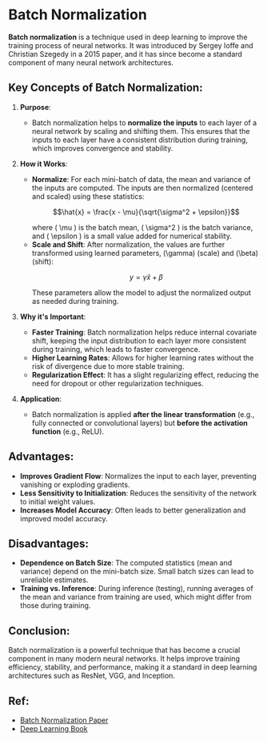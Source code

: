 # Batch Normalization

**Batch normalization** is a technique used in deep learning to improve the training process of neural networks. It was introduced by Sergey Ioffe and Christian Szegedy in a 2015 paper, and it has since become a standard component of many neural network architectures.

## Key Concepts of Batch Normalization:

1. **Purpose**:
   - Batch normalization helps to **normalize the inputs** to each layer of a neural network by scaling and shifting them. This ensures that the inputs to each layer have a consistent distribution during training, which improves convergence and stability.

2. **How it Works**:
   - **Normalize**: For each mini-batch of data, the mean and variance of the inputs are computed. The inputs are then normalized (centered and scaled) using these statistics:
     ```math
     \hat{x} = \frac{x - \mu}{\sqrt{\sigma^2 + \epsilon}}
     ```
     where \( \mu \) is the batch mean, \( \sigma^2 \) is the batch variance, and \( \epsilon \) is a small value added for numerical stability.
   - **Scale and Shift**: After normalization, the values are further transformed using learned parameters, \(\gamma\) (scale) and \(\beta\) (shift):
     ```math
     y = \gamma \hat{x} + \beta
     ```
     These parameters allow the model to adjust the normalized output as needed during training.

3. **Why it's Important**:
   - **Faster Training**: Batch normalization helps reduce internal covariate shift, keeping the input distribution to each layer more consistent during training, which leads to faster convergence.
   - **Higher Learning Rates**: Allows for higher learning rates without the risk of divergence due to more stable training.
   - **Regularization Effect**: It has a slight regularizing effect, reducing the need for dropout or other regularization techniques.

4. **Application**:
   - Batch normalization is applied **after the linear transformation** (e.g., fully connected or convolutional layers) but **before the activation function** (e.g., ReLU).

## Advantages:
- **Improves Gradient Flow**: Normalizes the input to each layer, preventing vanishing or exploding gradients.
- **Less Sensitivity to Initialization**: Reduces the sensitivity of the network to initial weight values.
- **Increases Model Accuracy**: Often leads to better generalization and improved model accuracy.

## Disadvantages:
- **Dependence on Batch Size**: The computed statistics (mean and variance) depend on the mini-batch size. Small batch sizes can lead to unreliable estimates.
- **Training vs. Inference**: During inference (testing), running averages of the mean and variance from training are used, which might differ from those during training.

## Conclusion:
Batch normalization is a powerful technique that has become a crucial component in many modern neural networks. It helps improve training efficiency, stability, and performance, making it a standard in deep learning architectures such as ResNet, VGG, and Inception.

## Ref:
- [Batch Normalization Paper](https://arxiv.org/abs/1502.03167)
- [Deep Learning Book](https://www.deeplearningbook.org)

